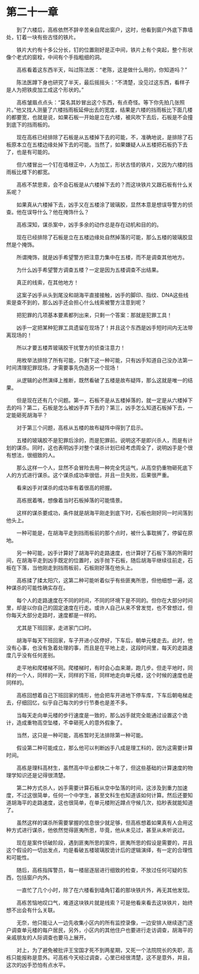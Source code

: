 #	第二十一章

　　到了六楼后，高栋依然不辞辛苦亲自爬出窗户，这时，他看到窗户外底下靠墙处，钉着一块有些古怪的铁片。

　　铁片大约有十多公分长，钉的位置刚好是正中间，铁片上有个突起，整个形状像个老式的窗栓，中间有个手指粗细的洞。

　　高栋看着这东西半天，叫过陈法医：“老陈，这是做什么用的，你知道吗？”

　　陈法医蹲下身也研究了半天，最后摇摇头：“不清楚，没见过这东西，看样子是人为把铁皮加工成这个形状的。”

　　高栋皱眉点点头：“莫名其妙冒出这个东西，有点奇怪。等下你先拍几张照片。”他又找人测量了六楼挡雨板延伸出去的宽度，结果是六楼的挡雨板比下面几楼的都要宽，也就是说，如果石板一开始是立在六楼，被风吹下去后，石板是不会撞到底下的挡雨板的。

　　现在高栋已经排除了石板是从五楼掉下去的可能，不，准确地说，是排除了石板原本立在五楼边缘处掉下去的可能。当然了，如果嫌疑人从五楼把石板扔下去了，也是有可能的。

　　但六楼冒出一个钉在墙根正中，人为加工，形状古怪的铁片，又因为六楼的挡雨板比楼下的都宽。

　　高栋不禁思索，会不会石板是从六楼掉下去的？而这块铁片又跟石板有什么关系呢？

　　如果真从六楼掉下去，凶手又在五楼涂了玻璃胶，显然本意是想误导警方的侦查。他在误导什么？他在掩饰什么？

　　高栋深知，谋杀案中，凶手多余的动作总是存在动机和目的的。

　　现在已经排除了石板是立在五楼边缘处自然掉落的可能，那么五楼的玻璃胶显然是个掩饰。

　　所谓掩饰，就是凶手希望警方把注意力集中在五楼，而不是调查其他地方。

　　为什么凶手希望警方调查五楼？一定是因为五楼调查不出结果。

　　真正的线索，在其他地方！

　　这案子凶手从头到尾没和胡海平直接接触，凶手的脚印、指纹、DNA这些线索是查不到的，那么凶手还会担心什么线索被警方注意到呢？

　　把犯罪的几项基本要素都列出来，只剩一个答案：那就是犯罪工具！

　　凶手一定把某种犯罪工具遗留在现场了！并且这个东西是凶手短时间内无法带离现场的！

　　所以才要五楼弄玻璃胶干扰警方的侦查注意力！

　　用枚举法排除了所有可能，只剩下这一种可能，只有凶手知道自己没办法第一时间清理犯罪现场，才需要事先伪造另一个现场！

　　从逻辑的必然演绎上推断，既然看破了五楼是故布疑阵，那么这就是唯一的结果。

　　但是现在还有几个问题。第一，石板不是从五楼掉落的，就一定是从六楼掉下去的吗？第二，石板是怎么被凶手弄下去的？第三，凶手怎么知道石板掉下去，一定能砸死胡海平？

　　对于第三个问题，高栋从五楼的故布疑阵中得到了启示。

　　五楼的玻璃胶不是犯罪后涂的，而是犯罪前。说明这不是即兴杀人，而是有计划的谋杀。同时，这也表明凶手对整个谋杀计划已经考虑周全了，说明凶手是个很有想法，很细致的人。

　　那么这样一个人，显然不会冒险去用一种完全凭运气，从高空扔重物砸死底下人的方式进行谋杀。这个谋杀成功率很低，并且一旦失败，后果很严重。

　　看来凶手对谋杀的成功率有着很高的把握。

　　高栋抿着嘴，想像着当时石板掉落的可能情景。

　　这样的谋杀要成功，条件就是胡海平刚走到底下时，石板也刚好同一时间落到他头上。

　　一种可能是，在胡海平走到挡雨板前的那个点时，被什么事耽搁了，停留在原地。

　　另一种可能，凶手计算好了胡海平的走路速度，也计算好了石板下落的所需时间，在胡海平走到凶手既定的位置时，凶手抛下石板，随后胡海平继续往前走，石板在下落，当他刚走到挡雨板前，石板刚好落在他头上。

　　高栋揉了揉太阳穴，这第二种可能听着似乎有些匪夷所思，但他细想一遍，这种谋杀的可能性确实存在。

　　每个人的走路速度在不同的时间，不同的环境下是不同的。但你在大部分时间里，却是以你自己的固定速度在行走。或许人自己从来不曾发觉，也不曾想过，但你每天大部分走路时，速度都是一样的。

　　尤其是下班回家，走进家门口时。

　　胡海平每天下班回家，车子开进小区停好，下车后，朝单元楼走去。此时，他没有心事，也没有急着处理的事，而且是在平地上走，这段时间里，每天的走路速度几乎没有任何差别。

　　走平地和爬楼梯不同。爬楼梯时，有时会心血来潮，跑几步。但走平地时，同样的一个人，同样的一天，同样的下班，同样地走向单元楼，这个时候的速度也是同样的。

　　高栋回想着自己下班回家的情形，他会把车开进地下停车库，下车后朝电梯走去，仔细回忆，似乎自己每次的步行节奏也是差不多。

　　当每天走向单元楼的步行速度是一致的，那么凶手就完全能通过设置这个诡计，造成重物高空坠楼，不幸砸死人的意外假象了。

　　当然，这只是一种可能，高栋暂时无法排除第一种可能。

　　假设第二种可能成立，那么他可以判断凶手八成是理工科的，因为这需要计算时间。

　　高栋是理科高材生，虽然高中毕业都快二十年了，但这些基础的计算速度的物理学知识还是记得很清楚。

　　第二种方式杀人，凶手需要计算石板从空中坠落的时间，这涉及到重力加速度，不过这很简单，任何一个中学生，甚至文科生也知道该如何计算。然后还要知道胡海平的走路速度，这也很简单，在单元楼附近蹲点守候几次，掐秒表就能知道了。

　　虽然这样的谋杀所需要掌握的信息很少就足够，但高栋想着如果真有人会用这种方式进行谋杀，他依然觉得匪夷所思，毕竟，他从未见过，甚至从未听说过。

　　现在是案件侦破阶段，遇到匪夷所思的案件，匪夷所思的假设是需要的，并且这个假设的一切出发点，均是看破五楼玻璃胶诡计后的逻辑演绎，有一定的合理性和可能性。

　　随后，高栋指挥警员，每一楼层逐层进行细致的检查，不放过任何可疑的东西，包括窗户内外。

　　一直忙了几个小时，除了在六楼看到墙角钉着的那块铁片外，再无其他发现。

　　高栋苦恼地叹口气，难道这块铁片就是线索？可是他看来看去这块铁片，始终想不出会有什么关联。

　　无奈，他只能让人一边先收集小区内的所有监控录像，一边安排人继续逐门逐户调查单元楼的每户居民，另外，小区内的其他住户也要进行走访调查，胡海平的亲戚朋友的人际调查也要马上展开。

　　对上，为了避免被批评王宝国才死不到两星期，又死一个法院院长的失职，高栋只能报称是意外。可高栋今天经过调查，心里已经很清楚，这不是意外，并且，这次的凶手恐怕有点水平。

